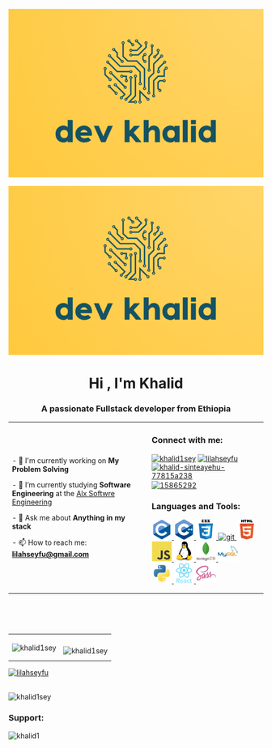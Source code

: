 
 ![Khalid1sey_banner](https://github.com/khalid1sey/khalid1sey/blob/main/Screenshot%20(40).png)
<p align="center">
<img src="https://github.com/khalid1sey/khalid1sey/blob/main/Screenshot%20(40).png" align="center">
</p>

<h1 align="center">Hi , I'm  Khalid</h1>

<h3 align="center">A passionate Fullstack developer from Ethiopia</h3>

<table>
  <tr>
    <td>
      <p>- 🔭 I'm currently working on <b>My Problem Solving </b></p>
      <p>- 🌱 I’m currently studying <b>Software Engineering</b> at the <a href=https://alx.com target="_blank">Alx Softwre Engineering</a></p>
      <p>- 💬 Ask me about <b>Anything in my stack</b></p>
      <p>- 📫 How to reach me: <b><a href=mailto:lilahseyfu@gmail.com alt=email target="_blank">lilahseyfu@gmail.com</a></b></p>
    </td>
    <td>
      <h3 align="left">Connect with me:</h3>
<p align="left">
<a href="https://codepen.io/khalid1sey" target="blank"><img align="center" src="https://raw.githubusercontent.com/rahuldkjain/github-profile-readme-generator/master/src/images/icons/Social/codepen.svg" alt="khalid1sey" height="30" width="40" /></a>
<a href="https://twitter.com/lilahseyfu" target="blank"><img align="center" src="https://raw.githubusercontent.com/rahuldkjain/github-profile-readme-generator/master/src/images/icons/Social/twitter.svg" alt="lilahseyfu" height="30" width="40" /></a>
<a href="https://linkedin.com/in/khalid-sinteayehu-77815a238" target="blank"><img align="center" src="https://raw.githubusercontent.com/rahuldkjain/github-profile-readme-generator/master/src/images/icons/Social/linked-in-alt.svg" alt="khalid-sinteayehu-77815a238" height="30" width="40" /></a>
<a href="https://stackoverflow.com/users/15865292" target="blank"><img align="center" src="https://raw.githubusercontent.com/rahuldkjain/github-profile-readme-generator/master/src/images/icons/Social/stack-overflow.svg" alt="15865292" height="30" width="40" /></a>
</p>
      <h3 align="left">Languages and Tools:</h3>
      <p align="left"> 
<a href="https://www.cprogramming.com/" target="_blank" rel="noreferrer"> <img src="https://raw.githubusercontent.com/devicons/devicon/master/icons/c/c-original.svg" alt="c" width="40" height="40"/> </a> <a href="https://www.w3schools.com/cpp/" target="_blank" rel="noreferrer"> <img src="https://raw.githubusercontent.com/devicons/devicon/master/icons/cplusplus/cplusplus-original.svg" alt="cplusplus" width="40" height="40"/> </a> <a href="https://www.w3schools.com/css/" target="_blank" rel="noreferrer"> <img src="https://raw.githubusercontent.com/devicons/devicon/master/icons/css3/css3-original-wordmark.svg" alt="css3" width="40" height="40"/> </a> <a href="https://git-scm.com/" target="_blank" rel="noreferrer"> <img src="https://www.vectorlogo.zone/logos/git-scm/git-scm-icon.svg" alt="git" width="40" height="40"/> </a> <a href="https://www.w3.org/html/" target="_blank" rel="noreferrer"> <img src="https://raw.githubusercontent.com/devicons/devicon/master/icons/html5/html5-original-wordmark.svg" alt="html5" width="40" height="40"/> </a> <a href="https://developer.mozilla.org/en-US/docs/Web/JavaScript" target="_blank" rel="noreferrer"> <img src="https://raw.githubusercontent.com/devicons/devicon/master/icons/javascript/javascript-original.svg" alt="javascript" width="40" height="40"/> </a> <a href="https://www.linux.org/" target="_blank" rel="noreferrer"> <img src="https://raw.githubusercontent.com/devicons/devicon/master/icons/linux/linux-original.svg" alt="linux" width="40" height="40"/> </a> <a href="https://www.mongodb.com/" target="_blank" rel="noreferrer"> <img src="https://raw.githubusercontent.com/devicons/devicon/master/icons/mongodb/mongodb-original-wordmark.svg" alt="mongodb" width="40" height="40"/> </a> <a href="https://www.mysql.com/" target="_blank" rel="noreferrer"> <img src="https://raw.githubusercontent.com/devicons/devicon/master/icons/mysql/mysql-original-wordmark.svg" alt="mysql" width="40" height="40"/> </a> <a href="https://www.python.org" target="_blank" rel="noreferrer"> <img src="https://raw.githubusercontent.com/devicons/devicon/master/icons/python/python-original.svg" alt="python" width="40" height="40"/> </a> <a href="https://reactjs.org/" target="_blank" rel="noreferrer"> <img src="https://raw.githubusercontent.com/devicons/devicon/master/icons/react/react-original-wordmark.svg" alt="react" width="40" height="40"/> </a> <a href="https://sass-lang.com" target="_blank" rel="noreferrer"> <img src="https://raw.githubusercontent.com/devicons/devicon/master/icons/sass/sass-original.svg" alt="sass" width="40" height="40"/> </a> </p>
    </td>
  </tr>
 
</table>
<br>
<br>
<br>
<table>
  <tr>
    <td>
            <p><img align="center" src="https://github-readme-streak-stats.herokuapp.com/?user=khalid1sey&stroke=ffffff&background=1d2a3a&ring=5BCDEC&fire=5BCDEC&currStreakNum=ffffff&currStreakLabel=5BCDEC&sideNums=ffffff&sideLabels=ffffff&dates=ffffff&hide_border=true" alt="khalid1sey" /></p>
    </td>
    <td>
      <p><img align="right" src="https://github-readme-stats.vercel.app/api/top-langs?username=khalid1sey&langs_count=6&count_private=true&layout=compact&theme=react&hide_border=true&bg_color=1d2a3a" alt="khalid1sey" /></p>
    </td>
      
  </tr>

</table>
   <p align="left"> <a href="https://twitter.com/lilahseyfu" target="blank"><img src="https://img.shields.io/twitter/follow/lilahseyfu?logo=twitter&style=for-the-badge" alt="lilahseyfu" /></a> </p>
   <br

  <p align="right"> <img src="https://komarev.com/ghpvc/?username=khalid1sey&label=Profile%20views&color=0e75b6&style=flat" alt="khalid1sey" /> </p>


<h3 align="left">Support:</h3><p><a href="https://ko-fi.com/khalid1"> <img align="left" src="https://cdn.ko-fi.com/cdn/kofi3.png?v=3" height="50" width="210" alt="khalid1" /></a></p><br><br>


